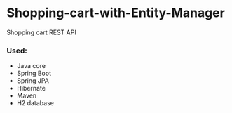 # Shopping-cart-with-Entity-Manager
Shopping cart REST API
### Used:
* Java core
* Spring Boot
* Spring JPA
* Hibernate
* Maven
* H2 database
